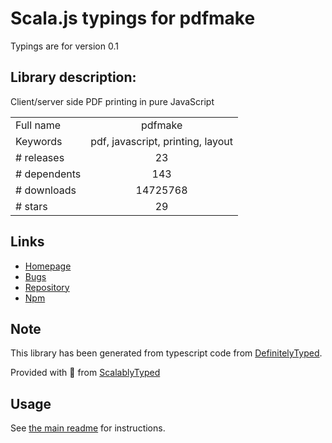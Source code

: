 
# Scala.js typings for pdfmake

Typings are for version 0.1

## Library description:
Client/server side PDF printing in pure JavaScript

|                    |                 |
| ------------------ | :-------------: |
| Full name          | pdfmake |
| Keywords           | pdf, javascript, printing, layout |
| # releases         | 23 |
| # dependents       | 143 |
| # downloads        | 14725768 |
| # stars            | 29 |

## Links
- [Homepage](http://pdfmake.org)
- [Bugs](https://github.com/bpampuch/pdfmake/issues)
- [Repository](https://github.com/bpampuch/pdfmake)
- [Npm](https://www.npmjs.com/package/pdfmake)
    


## Note
This library has been generated from typescript code from [DefinitelyTyped](https://definitelytyped.org).

Provided with :purple_heart: from [ScalablyTyped](https://github.com/oyvindberg/ScalablyTyped)

## Usage
See [the main readme](../../readme.md) for instructions.


